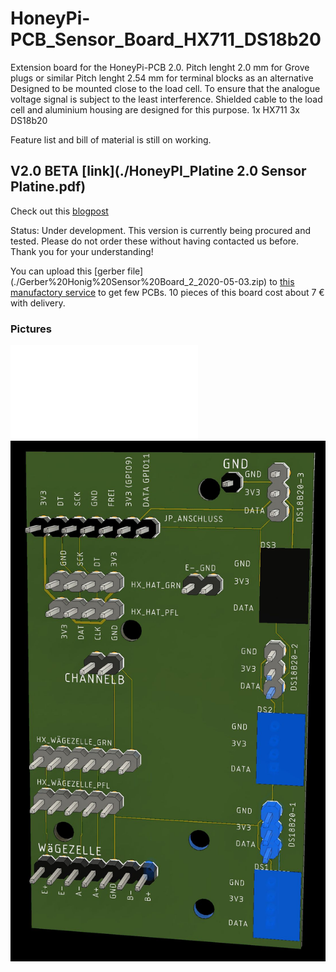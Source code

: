 # HoneyPi-PCB_Sensor_Board_HX711_DS18b20

Extension board for the HoneyPi-PCB 2.0. 
Pitch lenght 2.0 mm for Grove plugs or similar
Pitch lenght 2.54 mm for terminal blocks as an alternative
Designed to be mounted close to the load cell. To ensure that the analogue voltage signal is subject to the least interference.
Shielded cable to the load cell and aluminium housing are designed for this purpose. 
1x HX711
3x DS18b20

Feature list and bill of material is still on working. 

## V2.0 BETA [link](./HoneyPI_Platine 2.0 Sensor Platine.pdf)
Check out this [blogpost](https://www.honey-pi.de/)

Status: Under development.
This version is currently being procured and tested.
Please do not order these without having contacted us before.
Thank you for your understanding!

You can upload this [gerber file] (./Gerber%20Honig%20Sensor%20Board_2_2020-05-03.zip) to [this manufactory service](https://jlcpcb.com/quote) to get few PCBs. 10 pieces of this board cost about 7 € with delivery. 

### Pictures
![Circuit diagram](./Pictures/HoneyPI%20Platine%202.0%20Sensor%20Platine.pdf)
![Bord render picture](./Pictures/Honig%20Sensor%20Board_HX711_DS18b20.jpg)



